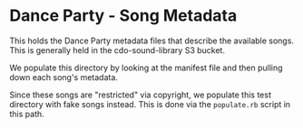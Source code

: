 # Dance Party - Song Metadata

This holds the Dance Party metadata files that describe the available songs. This
is generally held in the cdo-sound-library S3 bucket.

We populate this directory by looking at the manifest file and then pulling down
each song's metadata.

Since these songs are "restricted" via copyright, we populate this test directory
with fake songs instead. This is done via the `populate.rb` script in this path.

